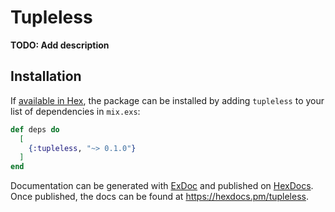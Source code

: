 # Tupleless

**TODO: Add description**

## Installation

If [available in Hex](https://hex.pm/docs/publish), the package can be installed
by adding `tupleless` to your list of dependencies in `mix.exs`:

```elixir
def deps do
  [
    {:tupleless, "~> 0.1.0"}
  ]
end
```

Documentation can be generated with [ExDoc](https://github.com/elixir-lang/ex_doc)
and published on [HexDocs](https://hexdocs.pm). Once published, the docs can
be found at <https://hexdocs.pm/tupleless>.


